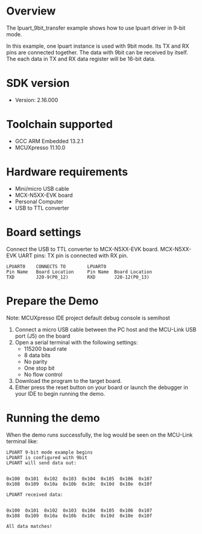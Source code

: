 Overview
========
The lpuart_9bit_transfer example shows how to use lpuart driver in 9-bit mode.

In this example, one lpuart instance is used with 9bit mode. Its TX and RX pins are connected together.
The data with 9bit can be received by itself. The each data in TX and RX data register will be 16-bit data.

SDK version
===========
- Version: 2.16.000

Toolchain supported
===================
- GCC ARM Embedded  13.2.1
- MCUXpresso  11.10.0

Hardware requirements
=====================
- Mini/micro USB cable
- MCX-N5XX-EVK board
- Personal Computer
- USB to TTL converter

Board settings
==============
Connect the USB to TTL converter to MCX-N5XX-EVK board.
MCX-N5XX-EVK UART pins:
TX pin is connected with RX pin.
~~~~~~~~~~~~~~~~~~~~~~~~~~~~~~~~~~~~~~~~~~~~~~~~~~~~~~
LPUART0    CONNECTS TO        LPUART0
Pin Name   Board Location     Pin Name  Board Location
TXD        J20-9(P0_12)       RXD       J20-12(P0_13)
~~~~~~~~~~~~~~~~~~~~~~~~~~~~~~~~~~~~~~~~~~~~~~~~~~~~~~

Prepare the Demo
================
Note: MCUXpresso IDE project default debug console is semihost
1. Connect a micro USB cable between the PC host and the MCU-Link USB port (J5) on the board
2.  Open a serial terminal with the following settings:
    - 115200 baud rate
    - 8 data bits
    - No parity
    - One stop bit
    - No flow control
3. Download the program to the target board.
4. Either press the reset button on your board or launch the debugger in your IDE to begin running the demo.

Running the demo
================
When the demo runs successfully, the log would be seen on the MCU-Link terminal like:
~~~~~~~~~~~~~~~~~~~~~~~~~~~~~~~~~~~~~~~~~
LPUART 9-bit mode example begins
LPUART is configured with 9bit
LPUART will send data out:


0x100  0x101  0x102  0x103  0x104  0x105  0x106  0x107  
0x108  0x109  0x10a  0x10b  0x10c  0x10d  0x10e  0x10f  

LPUART received data:


0x100  0x101  0x102  0x103  0x104  0x105  0x106  0x107  
0x108  0x109  0x10a  0x10b  0x10c  0x10d  0x10e  0x10f  

All data matches!
~~~~~~~~~~~~~~~~~~~~~~~~~~~~~~~~~~~~~~~~~
